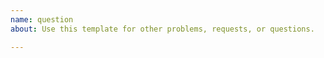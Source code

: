 ```yaml
---
name: question
about: Use this template for other problems, requests, or questions.

---
```


<!--

Welcome!  If you have a question you'd like to ask, you can do it here or on the
mlpack mailing list; see also http://mlpack.org/help.html.

If you're looking for how to get involved and contribute, there's no need to
open an issue---you can see http://www.mlpack.org/involved.html instead.

-->

